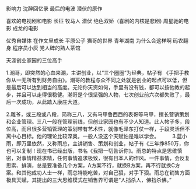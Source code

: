 

影响力
沈醉回忆录
最后的电波 潜伏的原作






喜欢的电视剧和电影
长征
牧马人
潜伏
绝色双娇（喜剧的内核是悲剧)
周星驰的电影
成龙的电影


优秀自媒体
在作文里成长
平原公子
猫哥的世界
青年湖南
为什么会这样啊
码农翻身
程序员小灰
党人碑的熟人茶馆


天涯创业家园的三位高手


1.潮哥，即突然的心血来潮，主讲创业，以“三个圈圈”为经典，帖子有 《手把手教你从一无所有到财务自由》。潮哥的教程与众不同之处就是创业的起点可以低，但是最后可以达到相当的高度。无论你天资如何，手里有没有钱，都可以按他教的起步，并且可以走得很稳健。潮哥是个很坚强的人物，七次创业前六次都失败了，最后一次成功，从此踏入康庄大道。

2.雕爷，或三段或八段，简称三八，又有马甲鲁西西的表哥等马甲，擅长营销策划和企业管理。三八一般在管理前线，但创业家园也有不少人知道。此人帖子多，段位高，而且很多营销管理的策划带有艺术性，就像毛泽东打仗一样，手段灵活但不离中心目标。他的理论比较深奥，一般人没这个天赋怕是难以学会。
　　
3.蓝小雨，即万里依然，又称雨总，主讲销售、策划和创业，帖子有《三年挣850万，你也可以复制！现在书已经出版，书名《我把一切告诉你》。雨总的特点是思维慎密，对事情精益求精，任何事情追求极致，很有日本人的作风。一件事情，会反复思索、排演，总是要准备几个方案，A方案不行，就换B方案，再不行就换C方案。和其他成功人士一样，雨总特能吃苦，对自己狠，对手下狠。雨总在销售方面极具天赋，其提出的三大思维模式在销售界可谓是“人挡杀人，佛挡杀佛。”
